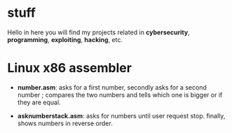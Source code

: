 # stuff
Hello in here you will find my projects related in **cybersecurity**, **programming**, **exploiting**, **hacking**, etc.

# Linux x86 assembler
* **number.asm**: asks for a first number, secondly asks for a second number ; compares the two numbers and tells which one is bigger or if they are equal.

* **asknumberstack.asm**: asks for numbers until user request stop. finally, shows numbers in reverse order.
